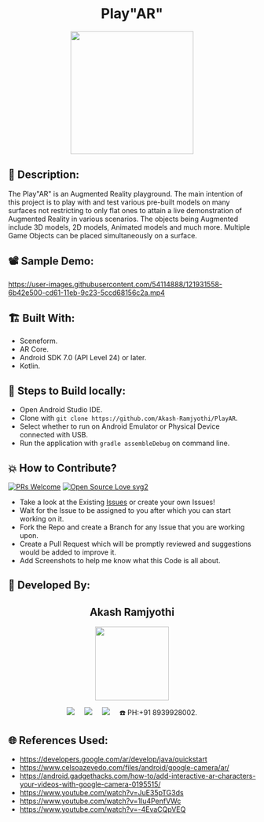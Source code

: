 <h1 align="center">Play"AR"</h1>

<p align="center">
<img src="https://user-images.githubusercontent.com/54114888/121889228-9b28c300-cd36-11eb-8b42-aae892bc9763.png" width=250px height=250px>
</p>

## 📜 Description:
The Play"AR" is an Augmented Reality playground. The main intention of this project is to play with and test various pre-built models on many surfaces not restricting to only flat ones to attain a live demonstration of Augmented Reality in various scenarios. The objects being Augmented include 3D models, 2D models, Animated models and much more. Multiple Game Objects can be placed simultaneously on a surface.

## 📽 Sample Demo:
https://user-images.githubusercontent.com/54114888/121931558-6b42e500-cd61-11eb-9c23-5ccd68156c2a.mp4

## 🏗 Built With:
- Sceneform.
- AR Core.
- Android SDK 7.0 (API Level 24) or later.
- Kotlin.

## 🧪 Steps to Build locally:
- Open Android Studio IDE.
- Clone with `git clone https://github.com/Akash-Ramjyothi/PlayAR`.
- Select whether to run on Android Emulator or Physical Device connected with USB.
- Run the application with `gradle assembleDebug` on command line.

## 💥 How to Contribute?

[![PRs Welcome](https://img.shields.io/badge/PRs-welcome-brightgreen.svg?style=flat-square)](http://makeapullrequest.com)
[![Open Source Love svg2](https://badges.frapsoft.com/os/v2/open-source.svg?v=103)](https://github.com/ellerbrock/open-source-badges/)

- Take a look at the Existing [Issues](https://github.com/Akash-Ramjyothi/PlayAR/issues) or create your own Issues!
- Wait for the Issue to be assigned to you after which you can start working on it.
- Fork the Repo and create a Branch for any Issue that you are working upon.
- Create a Pull Request which will be promptly reviewed and suggestions would be added to improve it.
- Add Screenshots to help me know what this Code is all about.

## 👦 Developed By:
<h2 align="center">Akash Ramjyothi</h2>
<p align="center">
  <a href="https://github.com/Akash-Ramjyothi"><img src="https://avatars.githubusercontent.com/u/54114888?v=4" width=150px height=150px /></a>

<p align="center">
  <a target="_blank"href="https://www.linkedin.com/in/akash-ramjyothi/"><img src="https://img.shields.io/badge/linkedin-%230077B5.svg?&style=for-the-badge&logo=linkedin&logoColor=white" /></a>&nbsp;&nbsp;&nbsp;&nbsp;
  <a href="mailto:akash.ramjyothi@gmail.com?subject=Hello%20Akash,%20From%20Github"><img src="https://img.shields.io/badge/gmail-%23D14836.svg?&style=for-the-badge&logo=gmail&logoColor=white" /></a>&nbsp;&nbsp;&nbsp;&nbsp;
  <a href="https://www.instagram.com/akash.ramjyothi/"><img src="https://img.shields.io/badge/instagram-%23D14836.svg?&style=for-the-badge&logo=instagram&logoColor=pink" /></a>&nbsp;&nbsp;&nbsp;&nbsp;
  ☎️ PH:+91 8939928002.
</p>

## 🌐 References Used:
- https://developers.google.com/ar/develop/java/quickstart
- https://www.celsoazevedo.com/files/android/google-camera/ar/
- https://android.gadgethacks.com/how-to/add-interactive-ar-characters-your-videos-with-google-camera-0195515/
- https://www.youtube.com/watch?v=JuE35pTG3ds
- https://www.youtube.com/watch?v=1lu4PenfVWc
- https://www.youtube.com/watch?v=-4EvaCQpVEQ

